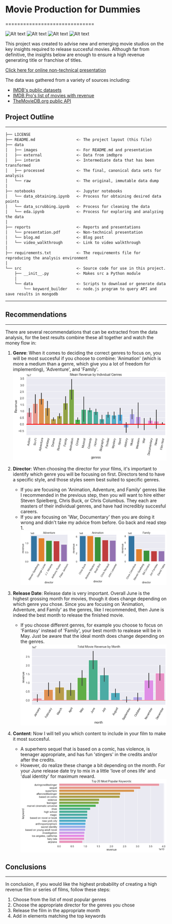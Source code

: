 # Movie Production for Dummies
==============================


![Alt text](https://img.shields.io/github/license/Jesse989/movie-analysis?style=plastic)
![Alt text](https://img.shields.io/github/repo-size/Jesse989/movie-analysis?style=plastic)
![Alt text](https://img.shields.io/github/last-commit/Jesse989/movie-analysis?style=plastic)
![Alt text](https://img.shields.io/github/stars/Jesse989/movie-analysis?style=social)





This project was created to advise new and emerging movie studios on the key insights required to release succesful movies. Although far from definitive, the insights below are enough to ensure a high revenue generating title or franchise of titles.

[Click here for online non-technical presentation](https://spark.adobe.com/page/aYgVAoMjU9YMa/)


The data was gathered from a variety of sources including:
- [IMDB's public datasets](https://www.imdb.com/interfaces/)
- [IMDB Pro's list of movies with revenue](https://pro.imdb.com/)
- [TheMovieDB.org public API](https://developers.themoviedb.org/3/getting-started/introduction)


## Project Outline
------------

    ├── LICENSE
    ├── README.md                  <- The project layout (this file)
    ├── data
    │   ├── images                 <- For README.md and presentation
    │   ├── external               <- Data from imdbpro
    │   ├── interim                <- Intermediate data that has been transformed
    │   ├── processed              <- The final, canonical data sets for analysis
    │   └── raw                    <- The original, immutable data dump
    │
    ├── notebooks                  <- Jupyter notebooks
    │   └── data_obtaining.ipynb   <- Process for obtaining desired data points
    │   └── data_scrubbing.ipynb   <- Process for cleaning the data
    │   └── eda.ipynb              <- Process for exploring and analyzing the data
    │
    ├── reports                    <- Reports and presentations
    │   └── presentation.pdf       <- Non-technical presentation
    │   └── blog.md                <- Blog post
    │   └── video_walkthrough      <- Link to video walkthrough
    │
    ├── requirements.txt           <- The requirements file for reproducing the analysis environment
    │
    └── src                        <- Source code for use in this project.
        ├── __init__.py            <- Makes src a Python module
        │
        └── data                   <- Scripts to download or generate data
            └── keyword_builder    <- node.js program to query API and save results in mongodb

--------

## Recommendations
------------
There are several recommendations that can be extracted from the data analysis, for the best results combine these all together and watch the money flow in:

1. <b>Genre</b>: When it comes to deciding the correct genres to focus on, you will be most succesful if you choose to combine: 'Animation' (which is more a medium than a genre, which give you a lot of freedom for implementing), 'Adventure', and 'Family'. 
![Alt text](data/images/genres.png "Top Revenue Generating Genres:")


2. <b>Director</b>: When choosing the director for your films, it's important to identify which genre you will be focusing on first. Directors tend to have a specific style, and those styles seem best suited to specific genres.
    - If you are focusing on 'Animation, Adventure, and Family' genres like I recommended in the previous step, then you will want to hire either Steven Spielberg, Chris Buck, or Chris Columbus. They each are masters of their individual genres, and have had incredibly succesful careers.
    - If you are focusing on 'War, Documentary' then you are doing it wrong and didn't take my advice from before. Go back and read step 1.
![Alt text](data/images/directors.png "Top Revenue Generating Directors per Genre:")


3. <b>Release Date</b>: Release date is very important. Overall June is the highest grossing month for movies, though it does change depending on which genre you chose. Since you are focusing on 'Animation, Adventure, and Family' as the genres, like I recommended, then June is indeed the best month to release the finished movie.
    - If you choose different genres, for example you choose to focus on 'Fantasy' instead of 'Family', your best month to realease will be in May. Just be aware that the ideal month does change depending on the genres.
![Alt text](data/images/release_date.png "Top Revenue Generating Release Date:")


4. <b>Content</b>: Now I will tell you which content to include in your film to make it most succesful.
    - A superhero sequel that is based on a comic, has violence, is teenager appropriate, and has fun 'stingers' in the credits and/or after the credits.
    - However, do realize these change a bit depending on the month. For your June release date try to mix in a little 'love of ones life' and 'dual identity' for maximum reward.
![Alt text](data/images/content.png "Top Revenue Generating Content:")


## Conclusions
------------
In conclusion, if you would like the highest probability of creating a high revenue film or series of films, follow these steps:
1. Choose from the list of most popular genres
2. Choose the appropriate director for the genres you chose 
3. Release the film in the appropriate month
4. Add in elements matching the top keywords



